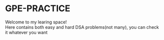 # GPE-PRACTICE
Welcome to my learing space!  
Here contains both easy and hard DSA problems(not many), you can check it whatever you want